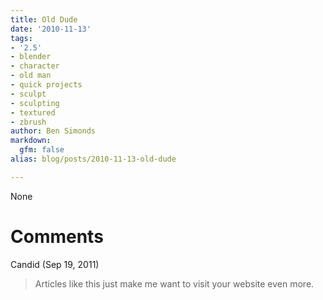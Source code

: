 ```yaml
---
title: Old Dude
date: '2010-11-13'
tags:
- '2.5'
- blender
- character
- old man
- quick projects
- sculpt
- sculpting
- textured
- zbrush
author: Ben Simonds
markdown:
  gfm: false
alias: blog/posts/2010-11-13-old-dude

---
```


None




# Comments


Candid (Sep 19, 2011)
> Articles like this just make me want to visit your website even more.
